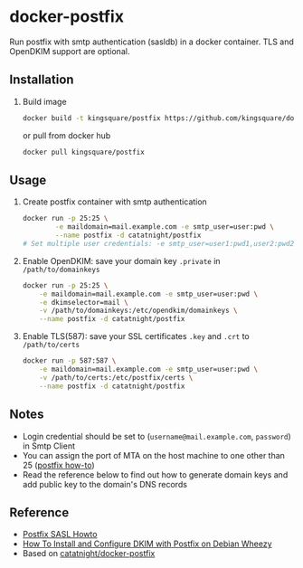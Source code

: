 # docker-postfix

Run postfix with smtp authentication (sasldb) in a docker container.
TLS and OpenDKIM support are optional.

## Installation
1. Build image

	```bash
	docker build -t kingsquare/postfix https://github.com/kingsquare/docker-postfix.git
	```

    or pull from docker hub

	```bash
	docker pull kingsquare/postfix
	```

## Usage
1. Create postfix container with smtp authentication

	```bash
	docker run -p 25:25 \
			-e maildomain=mail.example.com -e smtp_user=user:pwd \
			--name postfix -d catatnight/postfix
	# Set multiple user credentials: -e smtp_user=user1:pwd1,user2:pwd2,...,userN:pwdN
	```

2. Enable OpenDKIM: save your domain key ```.private``` in ```/path/to/domainkeys```

	```bash
	docker run -p 25:25 \
        -e maildomain=mail.example.com -e smtp_user=user:pwd \
        -e dkimselector=mail \
        -v /path/to/domainkeys:/etc/opendkim/domainkeys \
        --name postfix -d catatnight/postfix
	```

3. Enable TLS(587): save your SSL certificates ```.key``` and ```.crt``` to  ```/path/to/certs```

	```bash
	docker run -p 587:587 \
        -e maildomain=mail.example.com -e smtp_user=user:pwd \
        -v /path/to/certs:/etc/postfix/certs \
        --name postfix -d catatnight/postfix
	```

## Notes

+ Login credential should be set to (`username@mail.example.com`, `password`) in Smtp Client
+ You can assign the port of MTA on the host machine to one other than 25 ([postfix how-to](http://www.postfix.org/MULTI_INSTANCE_README.html))
+ Read the reference below to find out how to generate domain keys and add public key to the domain's DNS records

## Reference
+ [Postfix SASL Howto](http://www.postfix.org/SASL_README.html)
+ [How To Install and Configure DKIM with Postfix on Debian Wheezy](https://www.digitalocean.com/community/articles/how-to-install-and-configure-dkim-with-postfix-on-debian-wheezy)
+ Based on [catatnight/docker-postfix](https://github.com/catatnight/docker-postfix)

